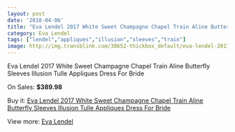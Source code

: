 ```yaml
---
layout: post
date: '2018-04-06'
title: "Eva Lendel 2017 White Sweet Champagne Chapel Train Aline Butterfly Sleeves Illusion Tulle Appliques Dress For Bride"
category: Eva Lendel
tags: ["lendel","appliques","illusion","sleeves","train"]
image: http://img.transblink.com/30652-thickbox_default/eva-lendel-2017-white-sweet-champagne-chapel-train-aline-butterfly-sleeves-illusion-tulle-appliques-dress-for-bride.jpg
---
```

Eva Lendel 2017 White Sweet Champagne Chapel Train Aline Butterfly Sleeves Illusion Tulle Appliques Dress For Bride

On Sales: **$389.98**
<a href="https://www.transblink.com/en/eva-lendel/10292-eva-lendel-2017-white-sweet-champagne-chapel-train-aline-butterfly-sleeves-illusion-tulle-appliques-dress-for-bride.html"><amp-img layout="responsive" width="600" height="600" src="//img.transblink.com/30652-thickbox_default/eva-lendel-2017-white-sweet-champagne-chapel-train-aline-butterfly-sleeves-illusion-tulle-appliques-dress-for-bride.jpg" alt="Eva Lendel 2017 White Sweet Champagne Chapel Train Aline Butterfly Sleeves Illusion Tulle Appliques Dress For Bride 0" /></a>
<a href="https://www.transblink.com/en/eva-lendel/10292-eva-lendel-2017-white-sweet-champagne-chapel-train-aline-butterfly-sleeves-illusion-tulle-appliques-dress-for-bride.html"><amp-img layout="responsive" width="600" height="600" src="//img.transblink.com/30657-thickbox_default/eva-lendel-2017-white-sweet-champagne-chapel-train-aline-butterfly-sleeves-illusion-tulle-appliques-dress-for-bride.jpg" alt="Eva Lendel 2017 White Sweet Champagne Chapel Train Aline Butterfly Sleeves Illusion Tulle Appliques Dress For Bride 1" /></a>
<a href="https://www.transblink.com/en/eva-lendel/10292-eva-lendel-2017-white-sweet-champagne-chapel-train-aline-butterfly-sleeves-illusion-tulle-appliques-dress-for-bride.html"><amp-img layout="responsive" width="600" height="600" src="//img.transblink.com/30656-thickbox_default/eva-lendel-2017-white-sweet-champagne-chapel-train-aline-butterfly-sleeves-illusion-tulle-appliques-dress-for-bride.jpg" alt="Eva Lendel 2017 White Sweet Champagne Chapel Train Aline Butterfly Sleeves Illusion Tulle Appliques Dress For Bride 2" /></a>
<a href="https://www.transblink.com/en/eva-lendel/10292-eva-lendel-2017-white-sweet-champagne-chapel-train-aline-butterfly-sleeves-illusion-tulle-appliques-dress-for-bride.html"><amp-img layout="responsive" width="600" height="600" src="//img.transblink.com/30655-thickbox_default/eva-lendel-2017-white-sweet-champagne-chapel-train-aline-butterfly-sleeves-illusion-tulle-appliques-dress-for-bride.jpg" alt="Eva Lendel 2017 White Sweet Champagne Chapel Train Aline Butterfly Sleeves Illusion Tulle Appliques Dress For Bride 3" /></a>
<a href="https://www.transblink.com/en/eva-lendel/10292-eva-lendel-2017-white-sweet-champagne-chapel-train-aline-butterfly-sleeves-illusion-tulle-appliques-dress-for-bride.html"><amp-img layout="responsive" width="600" height="600" src="//img.transblink.com/30654-thickbox_default/eva-lendel-2017-white-sweet-champagne-chapel-train-aline-butterfly-sleeves-illusion-tulle-appliques-dress-for-bride.jpg" alt="Eva Lendel 2017 White Sweet Champagne Chapel Train Aline Butterfly Sleeves Illusion Tulle Appliques Dress For Bride 4" /></a>
<a href="https://www.transblink.com/en/eva-lendel/10292-eva-lendel-2017-white-sweet-champagne-chapel-train-aline-butterfly-sleeves-illusion-tulle-appliques-dress-for-bride.html"><amp-img layout="responsive" width="600" height="600" src="//img.transblink.com/30653-thickbox_default/eva-lendel-2017-white-sweet-champagne-chapel-train-aline-butterfly-sleeves-illusion-tulle-appliques-dress-for-bride.jpg" alt="Eva Lendel 2017 White Sweet Champagne Chapel Train Aline Butterfly Sleeves Illusion Tulle Appliques Dress For Bride 5" /></a>

Buy it: [Eva Lendel 2017 White Sweet Champagne Chapel Train Aline Butterfly Sleeves Illusion Tulle Appliques Dress For Bride](https://www.transblink.com/en/eva-lendel/10292-eva-lendel-2017-white-sweet-champagne-chapel-train-aline-butterfly-sleeves-illusion-tulle-appliques-dress-for-bride.html "Eva Lendel 2017 White Sweet Champagne Chapel Train Aline Butterfly Sleeves Illusion Tulle Appliques Dress For Bride")

View more: [Eva Lendel](https://www.transblink.com/en/95-eva-lendel "Eva Lendel")